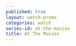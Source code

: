 ```yaml
---
published: true
layout: watch-promo
categories: watch
series-id: at-the-movies
title: At The Movies
---
```


